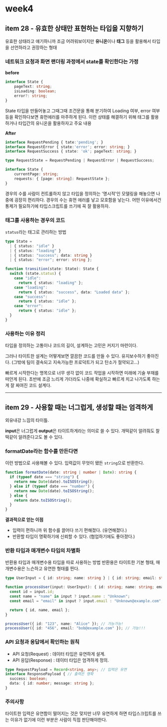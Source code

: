 # week4

## item 28 - 유효한 상태만 표현하는 타입을 지향하기

유효한 상태라고 얘기하니까 조금 어려워보이지만 **유니온**이나 **태그** 등을 활용해서 타입을 선언하라고 권장하는 형태

### 네트워크 요청과 화면 랜더링 과정에서 state를 확인한다는 가정

**before**
```ts
interface State {
	pageText: string;
	isLoading: boolean;
	error?: string;
}
```

State 타입을 만들어놓고 그때그때 조건문을 통해 분기하여 Loading 여부, error 여부 등을 확인하다보면 휴먼에러를 마주하게 된다. 이런 상태를 해결하기 위해 태그를 활용하거나 타입간의 유니온을 활용하자고 주요 내용

**After**
```ts
interface RequestPending { tate:'pending'; }
interface RequestError { state:'error'; error: string; }
interface RequestSuccess { state: 'ok'; pageText: string; }

type RequestState = RequestPending | RequestError | RequestSuccess;

interface State {
	currentPage: string;
	requests: { [page: string]: RequestState };
}
```
경우의 수를 사람이 컨트롤하지 않고 타입을 정의하는 '명시적'인 모델링을 해놓으면 나중에 굉장히 편리하다.
경우의 수는 휴먼 에러를 낳고 모호함을 낳는다. 어떤 이유에서건 통제가 필요하기에 타입스크립트를 쓰기에 꼭 잘 활용하자.



### 태그를 사용하는 경우의 코드
`status`라는 태그로 관리하는 방법
```ts
type State =
  | { status: "idle" }
  | { status: "loading" }
  | { status: "success"; data: string }
  | { status: "error"; error: string };

function transition(state: State): State {
  switch (state.status) {
    case "idle":
      return { status: "loading" };
    case "loading":
      return { status: "success", data: "Loaded data" };
    case "success":
      return { status: "idle" };
    case "error":
      return { status: "idle" };
  }
}
```

### 사용하는 이유 정리
타입을 정의하는 고통이나 코드의 길이, 설계하는 고민은 커지기 마련이다.

그러나 타이트한 설계는 어떻게보면 깔끔한 코드를 만들 수 있다. 유지보수하기 좋아진다.
(그밖에 팀이 결속되고 지속가능한 프로덕트가 되고 탄소가 절약되고...)

빠르게 시작한다는 명목으로 너무 생각 없이 코드 작업을 시작하면 미래에 기술 부채를 떠안게 된다.
초반에 조금 느리게 가더라도 나중에 확실하고 빠르게 치고 나가도록 하는게 잘 짜여진 코드 설계다.

---

## item 29 - 사용할 때는 너그럽게, 생성할 때는 엄격하게
외유내강 느낌의 타이틀.

**input**은 너그럽게 **output**은 타이트하게라는 의미로 쓸 수 있다.
개떡같이 알려줘도 찰떡같이 알려준다고도 볼 수 있다. 

### formatDate라는 함수를 만든다면
이런 방법으로 사용해볼 수 있다. 입력값이 무엇이 됐든 `string`으로 반환한다.
```ts
function formatDate(date: string | number | Date): string {
  if (typeof date === "string") {
    return new Date(date).toISOString();
  } else if (typeof date === "number") {
    return new Date(date).toISOString();
  } else {
    return date.toISOString();
  }
}
```

**결과적으로 얻는 이점**
- 입력이 편하니까 위 함수를 끌어다 쓰기 편해졌다. (유연해졌다.)
- 반환할 타입이 명확하기에 신뢰할 수 있다. (협업하기에도 좋아졌다.)

### 반환 타입과 매개변수 타입의 차별화
반환용 타입과 매개변수용 타입을 따로 사용하는 방법
반환용은 타이트한 기본 형태, 매개변수용은 느슨하고 유연한 형태를 띈다.

```ts
type UserInput = { id: string; name: string } | { id: string; email: string };

function processUser(input: UserInput): { id: string; name: string; email: string } {
  const id = input.id;
  const name = "name" in input ? input.name : "Unknown";
  const email = "email" in input ? input.email : "Unknown@example.com";

  return { id, name, email };
}

processUser({ id: "123", name: "Alice" }); // 가능가능!
processUser({ id: "456", email: "bob@example.com" }); // 가능!!!
```

### API 요청과 응답에서 확인하는 원칙
- API 요청(Request) : 데이터 타입은 유연하게 설계.
- API 응답(Response) : 데이터 타입은 엄격하게 정의.

```ts
type RequestPayload = Record<string, any>; // 입력은 유연
interface ResponsePayload { // 출력은 명확
  success: boolean;
  data: { id: number; message: string };
}
```

### 주의사항
타이트한 입력은 유연함이 떨어지는 것은 맞지만 너무 유연하게 하면 타입스크립트를 쓰는 이유가 없기에 이런 부분은 사람이 직접 판단해야한다.
